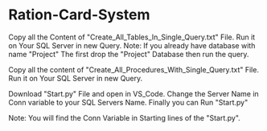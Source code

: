 # Ration-Card-System

Copy all the Content of "Create_All_Tables_In_Single_Query.txt" File. Run it on Your SQL Server in new Query.
Note: If you already have database with name "Project" The first drop the "Project" Database then run the query.

Copy all the content of "Create_All_Procedures_With_Single_Query.txt" File. Run it on Your SQL Server in new Query.

Download "Start.py" File and open in VS_Code. Change the Server Name in Conn variable to your SQL Servers Name. Finally you can Run "Start.py"

Note: You will find the Conn Variable in Starting lines of the "Start.py".
